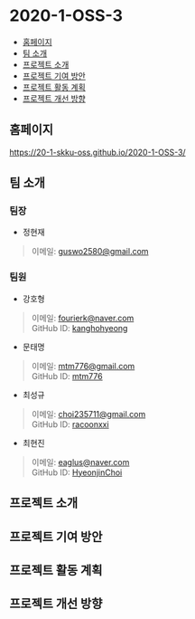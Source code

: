 # 2020-1-OSS-3

 * [홈페이지](#homepage)
 * [팀 소개](#members)
 * [프로젝트 소개](#introduction)
 * [프로젝트 기여 방안](#contribution_plan)
 * [프로젝트 활동 계획](#activity_plan)
 * [프로젝트 개선 방향](#improvement)

## <div id = "homepage">홈페이지</div>
https://20-1-skku-oss.github.io/2020-1-OSS-3/

## <div id = "members">팀 소개</div>
### 팀장
+ 정현재
> 이메일: guswo2580@gmail.com<br>

### 팀원
+ 강호형
> 이메일: fourierk@naver.com<br>
> GitHub ID: [kanghohyeong](https://github.com/kanghohyeong)<br>

+ 문태명
> 이메일: mtm776@gmail.com<br>
> GitHub ID: [mtm776](https://github.com/mtm776)<br>

+ 최성규
> 이메일: choi235711@gmail.com<br>
> GitHub ID: [racoonxxi](https://github.com/racoonxxi)<br>

+ 최현진
> 이메일: eaglus@naver.com<br>
> GitHub ID: [HyeonjinChoi](https://github.com/HyeonjinChoi)<br>

## <div id = "introduction">프로젝트 소개</div>


## <div id = "contribution_plan">프로젝트 기여 방안</div>


## <div id = "activity_plan">프로젝트 활동 계획</div>


## <div id = "improvement">프로젝트 개선 방향</div>

